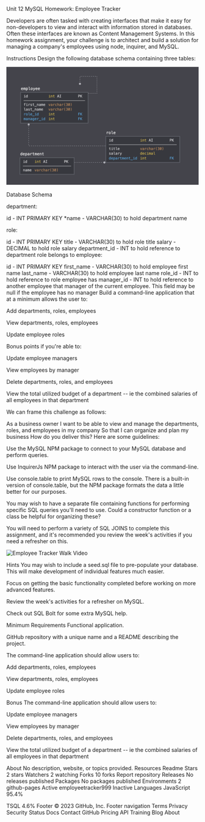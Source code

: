 Unit 12 MySQL Homework: Employee Tracker

Developers are often tasked with creating interfaces that make it easy for non-developers to view and interact with information stored in databases. Often these interfaces are known as Content Management Systems. In this homework assignment, your challenge is to architect and build a solution for managing a company's employees using node, inquirer, and MySQL.

Instructions
Design the following database schema containing three tables:

![Three Table Schema](./Assets/schema.png)

Database Schema

department:

id - INT PRIMARY KEY
*name - VARCHAR(30) to hold department name

role:

id - INT PRIMARY KEY
title - VARCHAR(30) to hold role title
salary - DECIMAL to hold role salary
department_id - INT to hold reference to department role belongs to
employee:

id - INT PRIMARY KEY
first_name - VARCHAR(30) to hold employee first name
last_name - VARCHAR(30) to hold employee last name
role_id - INT to hold reference to role employee has
manager_id - INT to hold reference to another employee that manager of the current employee. This field may be null if the employee has no manager
Build a command-line application that at a minimum allows the user to:

Add departments, roles, employees

View departments, roles, employees

Update employee roles

Bonus points if you're able to:

Update employee managers

View employees by manager

Delete departments, roles, and employees

View the total utilized budget of a department -- ie the combined salaries of all employees in that department

We can frame this challenge as follows:

As a business owner
I want to be able to view and manage the departments, roles, and employees in my company
So that I can organize and plan my business
How do you deliver this? Here are some guidelines:

Use the MySQL NPM package to connect to your MySQL database and perform queries.

Use InquirerJs NPM package to interact with the user via the command-line.

Use console.table to print MySQL rows to the console. There is a built-in version of console.table, but the NPM package formats the data a little better for our purposes.

You may wish to have a separate file containing functions for performing specific SQL queries you'll need to use. Could a constructor function or a class be helpful for organizing these?

You will need to perform a variety of SQL JOINS to complete this assignment, and it's recommended you review the week's activities if you need a refresher on this.

![Employee Tracker Walk Video](https://app.screencastify.com/driveProxy?fileId=1BpFmiRM_5j4CsrLnxI3cx-w915oDKIGi&alt=media&source=downloadUrl&cache_buster=1683472996369&access_token=ya29.a0AWY7Ckl8GwscRdKkavjKYyfUAFtYRtcRPKo3E_ApuwM4A7NmJe5_QQtoEfE7xR0s4l_C8dAvuCpEZYjCg_bFjYCp69asyG4VBHGBfYykJTlEUrh_k3I1Fd0ZInxdP3rLSIMD1XBO_2xZ-FXSLBpgUzruMjWNJG4aCgYKAXUSARASFQG1tDrp54IRX1LE9uYbZmw1YugWEA0166&cacheBuster=0)

Hints
You may wish to include a seed.sql file to pre-populate your database. This will make development of individual features much easier.

Focus on getting the basic functionality completed before working on more advanced features.

Review the week's activities for a refresher on MySQL.

Check out SQL Bolt for some extra MySQL help.

Minimum Requirements
Functional application.

GitHub repository with a unique name and a README describing the project.

The command-line application should allow users to:

Add departments, roles, employees

View departments, roles, employees

Update employee roles

Bonus
The command-line application should allow users to:

Update employee managers

View employees by manager

Delete departments, roles, and employees

View the total utilized budget of a department -- ie the combined salaries of all employees in that department

About
No description, website, or topics provided.
Resources
 Readme
Stars
 2 stars
Watchers
 2 watching
Forks
 10 forks
Report repository
Releases
No releases published
Packages
No packages published
Environments 2
 github-pages Active
 employeetracker999 Inactive
Languages
JavaScript
95.4%
 
TSQL
4.6%
Footer
© 2023 GitHub, Inc.
Footer navigation
Terms
Privacy
Security
Status
Docs
Contact GitHub
Pricing
API
Training
Blog
About
